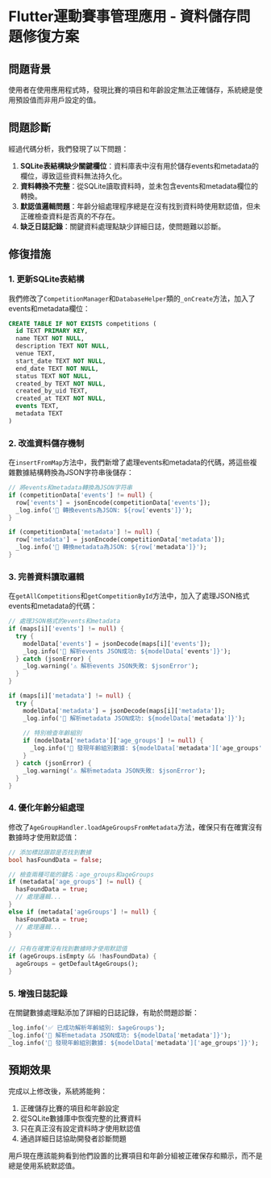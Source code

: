 # Flutter運動賽事管理應用 - 資料儲存問題修復方案

## 問題背景
使用者在使用應用程式時，發現比賽的項目和年齡設定無法正確儲存，系統總是使用預設值而非用戶設定的值。

## 問題診斷
經過代碼分析，我們發現了以下問題：

1. **SQLite表結構缺少關鍵欄位**：資料庫表中沒有用於儲存events和metadata的欄位，導致這些資料無法持久化。
2. **資料轉換不完整**：從SQLite讀取資料時，並未包含events和metadata欄位的轉換。
3. **默認值邏輯問題**：年齡分組處理程序總是在沒有找到資料時使用默認值，但未正確檢查資料是否真的不存在。
4. **缺乏日誌記錄**：關鍵資料處理點缺少詳細日誌，使問題難以診斷。

## 修復措施

### 1. 更新SQLite表結構
我們修改了`CompetitionManager`和`DatabaseHelper`類的`_onCreate`方法，加入了events和metadata欄位：
```sql
CREATE TABLE IF NOT EXISTS competitions (
  id TEXT PRIMARY KEY,
  name TEXT NOT NULL,
  description TEXT NOT NULL,
  venue TEXT,
  start_date TEXT NOT NULL,
  end_date TEXT NOT NULL,
  status TEXT NOT NULL,
  created_by TEXT NOT NULL,
  created_by_uid TEXT,
  created_at TEXT NOT NULL,
  events TEXT,
  metadata TEXT
)
```

### 2. 改進資料儲存機制
在`insertFromMap`方法中，我們新增了處理events和metadata的代碼，將這些複雜數據結構轉換為JSON字符串後儲存：
```dart
// 將events和metadata轉換為JSON字符串
if (competitionData['events'] != null) {
  row['events'] = jsonEncode(competitionData['events']);
  _log.info('📝 轉換events為JSON: ${row['events']}');
}

if (competitionData['metadata'] != null) {
  row['metadata'] = jsonEncode(competitionData['metadata']);
  _log.info('📝 轉換metadata為JSON: ${row['metadata']}');
}
```

### 3. 完善資料讀取邏輯
在`getAllCompetitions`和`getCompetitionById`方法中，加入了處理JSON格式events和metadata的代碼：
```dart
// 處理JSON格式的events和metadata
if (maps[i]['events'] != null) {
  try {
    modelData['events'] = jsonDecode(maps[i]['events']);
    _log.info('📝 解析events JSON成功: ${modelData['events']}');
  } catch (jsonError) {
    _log.warning('⚠️ 解析events JSON失敗: $jsonError');
  }
}

if (maps[i]['metadata'] != null) {
  try {
    modelData['metadata'] = jsonDecode(maps[i]['metadata']);
    _log.info('📝 解析metadata JSON成功: ${modelData['metadata']}');
    
    // 特別檢查年齡組別
    if (modelData['metadata']['age_groups'] != null) {
      _log.info('📝 發現年齡組別數據: ${modelData['metadata']['age_groups']}');
    }
  } catch (jsonError) {
    _log.warning('⚠️ 解析metadata JSON失敗: $jsonError');
  }
}
```

### 4. 優化年齡分組處理
修改了`AgeGroupHandler.loadAgeGroupsFromMetadata`方法，確保只有在確實沒有數據時才使用默認值：
```dart
// 添加標誌跟踪是否找到數據
bool hasFoundData = false;

// 檢查兩種可能的鍵名：age_groups和ageGroups
if (metadata['age_groups'] != null) {
  hasFoundData = true;
  // 處理邏輯...
}
else if (metadata['ageGroups'] != null) {
  hasFoundData = true;
  // 處理邏輯...
}

// 只有在確實沒有找到數據時才使用默認值
if (ageGroups.isEmpty && !hasFoundData) {
  ageGroups = getDefaultAgeGroups();
}
```

### 5. 增強日誌記錄
在關鍵數據處理點添加了詳細的日誌記錄，有助於問題診斷：
```dart
_log.info('✅ 已成功解析年齡組別: $ageGroups');
_log.info('📝 解析metadata JSON成功: ${modelData['metadata']}');
_log.info('📝 發現年齡組別數據: ${modelData['metadata']['age_groups']}');
```

## 預期效果
完成以上修改後，系統將能夠：
1. 正確儲存比賽的項目和年齡設定
2. 從SQLite數據庫中恢復完整的比賽資料
3. 只在真正沒有設定資料時才使用默認值
4. 通過詳細日誌協助開發者診斷問題

用戶現在應該能夠看到他們設置的比賽項目和年齡分組被正確保存和顯示，而不是總是使用系統默認值。 